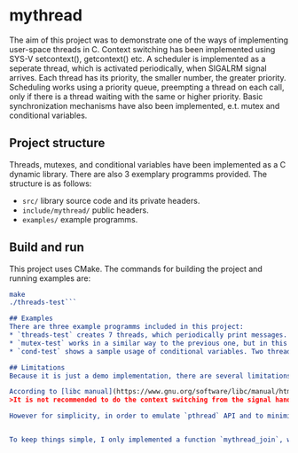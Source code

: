 # mythread
The aim of this project was to demonstrate one of the ways of implementing user-space threads in C. Context switching has been implemented using SYS-V setcontext(), getcontext() etc. A scheduler is implemented as a seperate thread, which is activated periodically, when SIGALRM signal arrives. Each thread has its priority, the smaller number, the greater priority. Scheduling works using a priority queue, preempting a thread on each call, only if there is a thread waiting with the same or higher priority. Basic synchronization mechanisms have also been implemented, e.t. mutex and conditional variables.

## Project structure
Threads, mutexes, and conditional variables have been implemented as a C dynamic library. There are also 3 exemplary programms provided. The structure is as follows:
* `src/` library source code and its private headers.
* `include/mythread/` public headers.
* `examples/` example programms.

## Build and run
This project uses CMake. The commands for building the project and running examples are:

```cmake .
make
./threads-test```

## Examples
There are three example programms included in this project:
* `threads-test` creates 7 threads, which periodically print messages. This example demonstrates working of a scheduler based on priority queue. Highest priority threads are executed first, however if there are more threads with the same priority, they get preempted.
* `mutex-test` works in a similar way to the previous one, but in this case, each thread holds a mutex when printing its messages.
* `cond-test` shows a sample usage of conditional variables. Two threads update one integer variable `count`, which is guarded by a mutex. A third thread watches value of the variable and waits on the conditional variable until it gets a desired value.

## Limitations
Because it is just a demo implementation, there are several limitations which should be noted.

According to [libc manual](https://www.gnu.org/software/libc/manual/html_node/System-V-contexts.html):
>It is not recommended to do the context switching from the signal handler directly since leaving the signal handler via setcontext if the signal was delivered during code that was not asynchronous signal safe could lead to problems.

However for simplicity, in order to emulate `pthread` API and to minimize user-side code I still do the context switching in a signal handler. The safest way would be to change some variable in a signal handler and call the scheduler in a user's thread, if the variable has been change. This would require additional code on the user side. A different workaround would be to block signals in a thread function when permorming asynchronous unsafe operations.


To keep things simple, I only implemented a function `mythread_join`, which causes a main thread to wait for all other threads and starts their execution. There are is no way to specify for which thread to wait.
